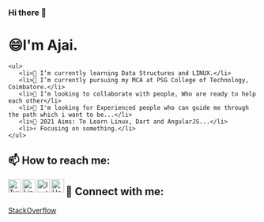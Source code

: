 ### Hi there 👋
   # 😄I'm Ajai.
    <ul>
       <li>🌱 I’m currently learning Data Structures and LINUX.</li>
       <li>🔭 I’m currently pursuing my MCA at PSG College of Technology, Coimbatore.</li>
       <li>💬 I’m looking to collaborate with people, Who are ready to help each other</li>
       <li>🤔 I'm looking for Experienced people who can guide me through the path which i want to be...</li>
       <li>🥅 2021 Aims: To Learn Linux, Dart and AngularJS...</li>
       <li>⚡ Focusing on something.</li>
    </ul>

## 📫 How to reach me:<br>
  [<img align="left" alt="Twitter" width="26px" src="https://www.freepnglogos.com/uploads/twitter-logo-png/twitter-logo-vector-png-clipart-1.png" />](https://twitter.com/Ajai__JA)
  [<img align="left" alt="LinkedIn" width="26px" src="http://pngimg.com/uploads/linkedIn/linkedIn_PNG24.png" />](https://www.linkedin.com/in/ajaija/)
  [<img align="left" alt="Instagram" width="26px" src="https://assets.stickpng.com/images/580b57fcd9996e24bc43c521.png" />](https://www.instagram.com/ajai_ja/)
  [<img align="left" alt="Hackerrank" width="26px" src="https://upload.wikimedia.org/wikipedia/commons/6/65/HackerRank_logo.png" />](https://www.hackerrank.com/AjaiJA)

## 💬 Connect with me:<br>
[StackOverflow](https://stackoverflow.com/users/12341806/ajaija?tab=profile)


